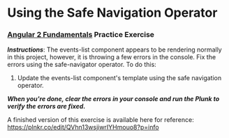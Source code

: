 # Using the Safe Navigation Operator
### [Angular 2 Fundamentals](https://app.pluralsight.com/courses/angular2-fundamentals) Practice Exercise

**_Instructions_**: The events-list component appears to be rendering normally in this project, however, it 
is throwing a few errors in the console.  Fix the errors using the safe-navigator operator. To do this:

1. Update the events-list component's template using the safe navigation operator.

**_When you're done, clear the errors in your console and run the Plunk to verify the errors are fixed._**

A finished version of this exercise is available here for reference: https://plnkr.co/edit/QVhn13wsjiwrIYHmouo8?p=info
